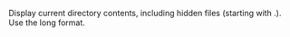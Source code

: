 Display current directory contents, including hidden files (starting with .). Use the long format. 
